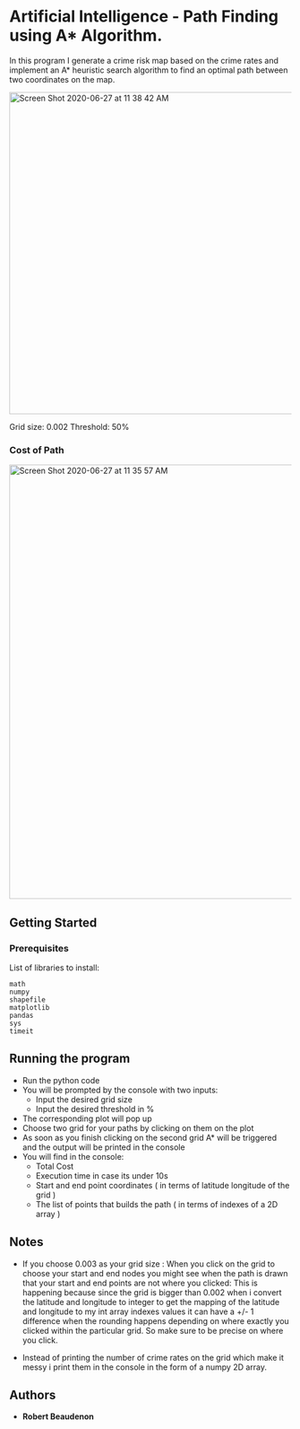 # Artificial Intelligence - Path Finding using A* Algorithm.

In this program I generate a crime risk map based on the crime rates and
implement an A* heuristic search algorithm to find an optimal path between two
coordinates on the map.

<img width="574" alt="Screen Shot 2020-06-27 at 11 38 42 AM" src="https://user-images.githubusercontent.com/35696935/85926074-c89d0800-b86a-11ea-9278-f9baaa5f5ebc.png">

Grid size: 0.002
Threshold: 50%

### Cost of Path
<img width="774" alt="Screen Shot 2020-06-27 at 11 35 57 AM" src="https://user-images.githubusercontent.com/35696935/85926026-66440780-b86a-11ea-9948-665fa088aca0.png">

## Getting Started
### Prerequisites

List of libraries to install:

```
math
numpy
shapefile
matplotlib
pandas
sys
timeit
```

## Running the program

- Run the python code
- You will be prompted by the console with two inputs:
   - Input the desired grid size
   - Input the desired threshold in %
- The corresponding plot will pop up
- Choose two grid for your paths by clicking on them on the plot
- As soon as you finish clicking on the second grid A* will be triggered and the output will be printed in the console
- You will find in the console:
   - Total Cost
   - Execution time in case its under 10s
   - Start and end point coordinates ( in terms of latitude longitude of the grid )
   - The list of points that builds the path ( in terms of indexes of a 2D array )

## Notes

- If you choose 0.003 as your grid size :
When you click on the grid to choose your start and end nodes you might see when the path is drawn that your start and end points are not where you clicked:
This is happening because since the grid is bigger than 0.002 when i convert the latitude and longitude to integer to get the mapping of the latitude and longitude to my int array indexes values
it can have a +/- 1 difference when the rounding happens depending on where exactly you clicked within the particular grid. So make sure to be precise on where you click.

- Instead of printing the number of crime rates on the grid which make it messy i print them in the console in the form of a numpy 2D array.
## Authors

* **Robert Beaudenon**


